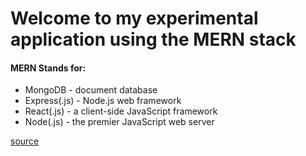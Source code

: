 <h1>
Welcome to my experimental application using the MERN stack
</h1>

<h4>
  MERN Stands for:
</h4>
<ul>
  <li>MongoDB - document database</li>
  <li>Express(.js) - Node.js web framework</li>
  <li>React(.js) - a client-side JavaScript framework</li>
  <li>Node(.js) - the premier JavaScript web server</li>
</ul>
<a href="https://www.mongodb.com/mern-stack">source</a>
